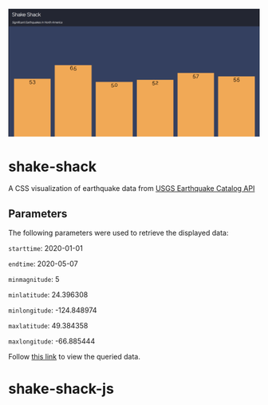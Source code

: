 ![shake-shack](./shake-shack.png)
# shake-shack

A CSS visualization of earthquake data from [USGS Earthquake Catalog API](https://earthquake.usgs.gov/fdsnws/event/1/)

## Parameters
The following parameters were used to retrieve the displayed data:

`starttime`: 2020-01-01

`endtime`: 2020-05-07

`minmagnitude`: 5

`minlatitude`: 24.396308

`minlongitude`: -124.848974

`maxlatitude`: 49.384358

`maxlongitude`: -66.885444

Follow [this link](https://earthquake.usgs.gov/fdsnws/event/1/query?format=geojson&starttime=2020-01-01&endtime=2020-05-07&minmagnitude=5&minlatitude=24.396308&minlongitude=-124.848974&maxlatitude=49.384358&maxlongitude=-66.885444) to view the queried data.



# shake-shack-js
